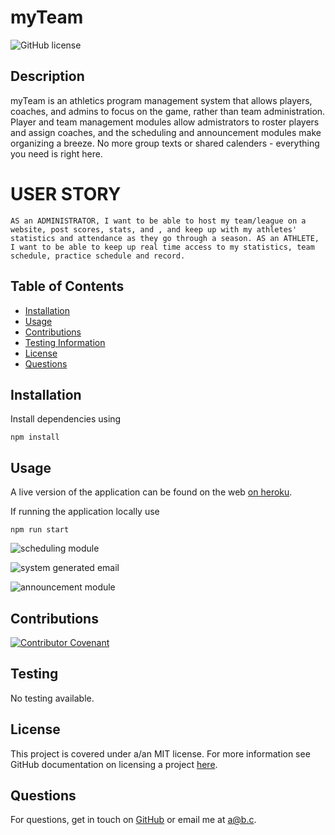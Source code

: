 
# myTeam

![GitHub license](https://img.shields.io/badge/license-MIT-brightgreen.svg)

## Description

myTeam is an athletics program management system that allows players, coaches, and admins to focus on the game, rather than team administration. Player and team management modules allow admistrators to roster players and assign coaches, and the scheduling and announcement modules make organizing a breeze. No more group texts or shared calenders - everything you need is right here.

# USER STORY
```AS an ADMINISTRATOR, I want to be able to host my team/league on a website, post scores, stats, and , and keep up with my athletes' statistics and attendance as they go through a season. AS an ATHLETE, I want to be able to keep up real time access to my statistics, team schedule, practice schedule and record.```

## Table of Contents

- [Installation](#installation)
- [Usage](#usage)
- [Contributions](#contributions)
- [Testing Information](#testing)
- [License](#license)
- [Questions](#questions)

## Installation

Install dependencies using

```
npm install
```

## Usage
A live version of the application can be found on the web [on heroku](https://abc-myteam.herokuapp.com/login).

If running the application locally use

```
npm run start
```
![scheduling module](assets/images/screenshot1.png)

![system generated email](assets/images/screenshot2.png)

![announcement module](assets/images/screenshot3.png)

## Contributions

[![Contributor Covenant](https://img.shields.io/badge/Contributor%20Covenant-2.0-4baaaa.svg)](code_of_conduct.md)

## Testing

No testing available.

## License

This project is covered under a/an MIT license. For more information see GitHub documentation on licensing a project [here](https://docs.github.com/en/communities/setting-up-your-project-for-healthy-contributions/adding-a-license-to-a-repository).

## Questions

​For questions, get in touch on [GitHub](https://github.com/btdubbzzz/) or email me at [a@b.c](mailto:a@b.c).
